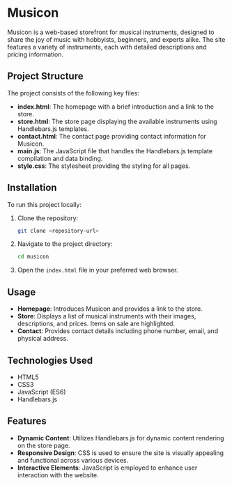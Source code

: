 
# Musicon

Musicon is a web-based storefront for musical instruments, designed to share the joy of music with hobbyists, beginners, and experts alike. The site features a variety of instruments, each with detailed descriptions and pricing information.

## Project Structure

The project consists of the following key files:

- **index.html**: The homepage with a brief introduction and a link to the store.
- **store.html**: The store page displaying the available instruments using Handlebars.js templates.
- **contact.html**: The contact page providing contact information for Musicon.
- **main.js**: The JavaScript file that handles the Handlebars.js template compilation and data binding.
- **style.css**: The stylesheet providing the styling for all pages.

## Installation

To run this project locally:

1. Clone the repository:
   ```bash
   git clone <repository-url>
   ```
2. Navigate to the project directory:
   ```bash
   cd musicon
   ```
3. Open the `index.html` file in your preferred web browser.

## Usage

- **Homepage**: Introduces Musicon and provides a link to the store.
- **Store**: Displays a list of musical instruments with their images, descriptions, and prices. Items on sale are highlighted.
- **Contact**: Provides contact details including phone number, email, and physical address.

## Technologies Used

- HTML5
- CSS3
- JavaScript (ES6)
- Handlebars.js

## Features

- **Dynamic Content**: Utilizes Handlebars.js for dynamic content rendering on the store page.
- **Responsive Design**: CSS is used to ensure the site is visually appealing and functional across various devices.
- **Interactive Elements**: JavaScript is employed to enhance user interaction with the website.
